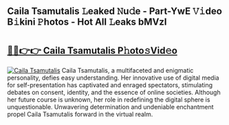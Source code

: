 ## Caila Tsamutalis 𝙻eaked 𝙽u𝚍e - Part-YwE 𝚅𝚒deo B𝚒kini 𝙿hotos - Hot All 𝙻eaks bMVzI

# <h2><a href="http://ld4y1l.urlbe.top/?page=Caila+Tsamutalis">🔗🔗👉👉 Caila Tsamutalis P𝚑oto𝚜Vid𝚎o</a></h2>

[![Caila Tsamutalis](https://i.imgur.com/eBuTRDB.gif)](http://ld4y1l.urlbe.top/?page=Caila+Tsamutalis)
Caila Tsamutalis, a multifaceted and enigmatic personality, defies easy understanding. Her innovative use of digital media for self-presentation has captivated and enraged spectators, stimulating debates on consent, identity, and the essence of online societies. Although her future course is unknown, her role in redefining the digital sphere is unquestionable. Unwavering determination and undeniable enchantment propel Caila Tsamutalis forward in the virtual realm.

